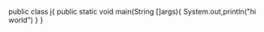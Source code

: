 public class j{
    public static void main(String []args){
        System.out,println("hi world")
    }
}
